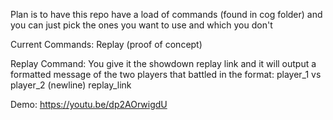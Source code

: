 Plan is to have this repo have a load of commands (found in cog folder) and you can just pick the ones you want to use and which you don't

Current Commands:
Replay (proof of concept)

Replay Command: 
You give it the showdown replay link and it will output a formatted message of the two players that battled in the format: player_1 vs player_2 (newline) replay_link

Demo: https://youtu.be/dp2AOrwigdU
